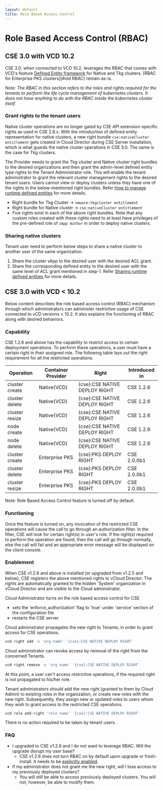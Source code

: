 ```yaml
---
layout: default
title: Role Based Access Control
---
```


# Role Based Access Control (RBAC)
<a name="DEF-RBAC"></a>
## CSE 3.0 with VCD 10.2

CSE 3.0, when connected to VCD 10.2, leverages the RBAC that comes with VCD's feature
[Defined Entity framework](https://docs-staging.vmware.com/en/draft/VMware-Cloud-Director/10.2/VMware-Cloud-Director-Service-Provider-Admin-Portal-Guide/GUID-0749DEA0-08A2-4F32-BDD7-D16869578F96.html) 
for Native and Tkg clusters. [RBAC for Enterprise PKS clusters](#old RBAC) remain as-is.

_Note: The RBAC in this section refers to the roles and rights required for the tenants
 to perform the life cycle management of kubernetes clusters. It does not have 
 anything to do with the RBAC inside the kubernetes cluster itself._

<a name="grant-rights"></a>
### Grant rights to the tenant users
Native cluster operations are no longer gated by CSE API extension-specific 
rights as used in CSE 2.6.x. With the introduction of defined entity 
representation for native clusters, a new right bundle `cse:nativeCluster entitlement` 
gets created in Cloud Director during CSE Server installation, which is what 
guards the native cluster operations in CSE 3.0. The same is the case for Tkg clusters. 

The Provider needs to grant the Tkg cluster and Native cluster right bundles 
to the desired organizations and then grant the admin-level defined entity type 
rights to the Tenant Administrator role. This will enable the tenant administrator 
to grant the relevant cluster management rights to the desired tenant users. 
Users cannot view or deploy clusters unless they have one of the rights in the 
below-mentioned right bundles. Refer [How to manage runtime defined entities](https://docs-staging.vmware.com/en/draft/VMware-Cloud-Director/10.2/VMware-Cloud-Director-Service-Provider-Admin-Portal-Guide/GUID-0749DEA0-08A2-4F32-BDD7-D16869578F96.html) for more details.

   * Right bundle for Tkg Cluster → `vmware:tkgcluster entitlement`
   * Right bundle for Native cluster → `cse:nativeCluster entitlement`
   * Five rights exist in each of the above right bundles. Note that any custom 
   roles created with these rights need to at least have privileges 
   of the pre-defined role of `vApp Author` in order to deploy native clusters.

### Sharing native clusters 
Tenant user need to perform below steps to share a native cluster to another 
user of the same organization.
1. Share the cluster vApp to the desired user with the desired ACL grant.
2. Share the corresponding defined entity to the desired user with the same 
level of ACL grant mentioned in step-1. Refer [Sharing runtime defined entities](https://docs-staging.vmware.com/en/draft/VMware-Cloud-Director/10.2/VMware-Cloud-Director-Service-Provider-Admin-Portal-Guide/GUID-DAFF4CE9-B276-4A0B-99D9-22B985153236.html) for more details.

<a name="old RBAC"></a>
## CSE 3.0 with VCD < 10.2
Below content describes the role based access control
(RBAC) mechanism through which administrators can administer restrictive
usage of CSE connected to vCD versions < 10.2. It also explains the functioning of
 RBAC along with desired behaviors.


<a name="capability"></a>
### Capability

CSE 1.2.6 and above has the capability to restrict access to certain deployment
operations. To perform these operations, a user must have a certain right in
their assigned role. The following table lays out the right requirement for all
the restricted operations.

| Operation | Container Provider | Right | Introduced in |
| -| -| -| -|
| cluster create | Native(VCD) | {cse}:CSE NATIVE DEPLOY RIGHT | CSE 1.2.6 |
| cluster delete | Native(VCD) | {cse}:CSE NATIVE DEPLOY RIGHT | CSE 1.2.6 |
| cluster resize | Native(VCD) | {cse}:CSE NATIVE DEPLOY RIGHT | CSE 1.2.6 |
| node create | Native(VCD) | {cse}:CSE NATIVE DEPLOY RIGHT | CSE 1.2.6 |
| node delete | Native(VCD) | {cse}:CSE NATIVE DEPLOY RIGHT | CSE 1.2.6 |
| cluster create | Enterprise PKS | {cse}:PKS DEPLOY RIGHT | CSE 2.0.0b1 |
| cluster delete | Enterprise PKS | {cse}:PKS DEPLOY RIGHT | CSE 2.0.0b1 |
| cluster resize | Enterprise PKS | {cse}:PKS DEPLOY RIGHT | CSE 2.0.0b1 |

Note: Role Based Access Control feature is turned off by default.

<a name="functioning"></a>
### Functioning

Once the feature is turned on, any invocation of the restricted CSE
operations will cause the call to go through an authorization filter. In the
filter, CSE will look for certain right(s) in user's role. If the right(s)
required to perform the operation are found, then the call will go through
normally, else the call will fail and an appropriate error message will be
displayed on the client console.

<a name="enablement"></a>
### Enablement

When CSE v1.2.6 and above is installed (or upgraded from v1.2.5 and below), CSE
registers the above mentioned rights to vCloud Director. The rights are
automatically granted to the hidden 'System' organization in vCloud Director
and are visible to the Cloud administrator.

Cloud Administrator turns on the role based access control for CSE
- sets the 'enforce_authorization' flag to 'true' under 'service' section of
  the configuration file
- restarts the CSE server

Cloud administrator propagates the new right to Tenants, in order to grant
access for CSE operations.
```sh
vcd right add -o 'org name' '{cse}:CSE NATIVE DEPLOY RIGHT'
```
Cloud administrator can revoke access by removal of the right from the
concerned Tenants.
```sh
vcd right remove -o 'org name' '{cse}:CSE NATIVE DEPLOY RIGHT'
```
At this point, a user can't access restrictive operations, if the required
right is not propagated to his/her role.

Tenant administrators should add the new right (granted to them by Cloud Admin)
to existing roles in the organization, or create new roles with the new right.
Subsequently, they assign new or updated roles to users whom they wish to grant
access to the restricted CSE operations.
```sh
vcd role add-right 'role name' '{cse}:CSE NATIVE DEPLOY RIGHT'
```
There is no action required to be taken by tenant users.

<a name="faq"></a>
### FAQ
* I upgraded to CSE v1.2.6 and I do not want to leverage RBAC. Will the upgrade
  disrupt my user base?
    * CSE v1.2.6 does not turn RBAC on by default upon upgrade or
      fresh-install. It needs to be [explicitly enabled](#enablement).
* If my administrator does not grant me the new right, will I lose access to my
  previously deployed clusters?
    * You will still be able to access previously deployed clusters. You will
      not, however, be able to modify them.
